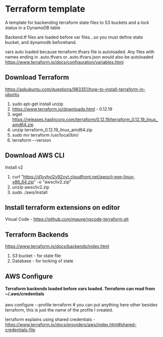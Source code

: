 
# Terraform template

A template for backending terraform state files to S3 buckets and a lock status in a DynamoDB table

Backend.tf files are loaded before var files...so you must define state bucket, and dynamodb beforehand. 

vars auto loaded because terraform.tfvars file is autoloaded. Any files with names ending in .auto.tfvars or .auto.tfvars.json would also be autoloaded
https://www.terraform.io/docs/configuration/variables.html 

## Download Terraform
https://askubuntu.com/questions/983351/how-to-install-terraform-in-ubuntu

1. sudo apt-get install unzip
1. https://www.terraform.io/downloads.html - 0.12.19
1. wget https://releases.hashicorp.com/terraform/0.12.19/terraform_0.12.19_linux_amd64.zip
1. unzip terraform_0.12.19_linux_amd64.zip
1. sudo mv terraform /usr/local/bin/
1. terraform --version

## Download AWS CLI
Install v2

1. curl "https://d1vvhvl2y92vvt.cloudfront.net/awscli-exe-linux-x86_64.zip" -o "awscliv2.zip"
1. unzip awscliv2.zip
1. sudo ./aws/install

## Install terraform extensions on editor
Visual Code - https://github.com/mauve/vscode-terraform.git

## Terraform Backends
https://www.terraform.io/docs/backends/index.html

1. S3 bucket - for state file
1. Database - for locking of state

## AWS Configure
#### Terraform backends loaded before vars loaded. Terraform can read from ~/.aws/credentials
aws configure --profile terraform # you can put anything here other besides terraform, this is just the name of the profile I created.

terraform explains using shared credentials - https://www.terraform.io/docs/providers/aws/index.html#shared-credentials-file
